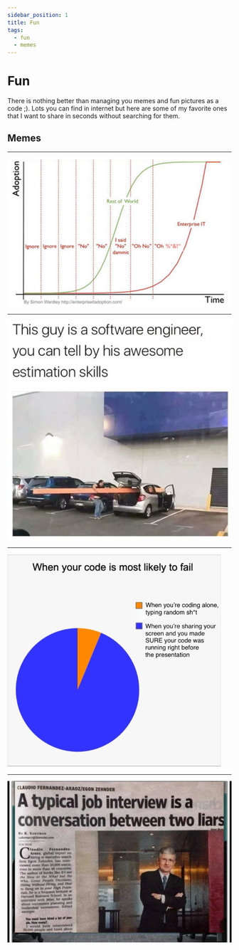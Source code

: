 ```yaml
---
sidebar_position: 1
title: Fun
tags:
  - fun
  - memes
---
```


# Fun
There is nothing better than managing you memes and fun pictures as a code ;). Lots you can find in internet but here are some of my favorite ones that I want to share in seconds without searching for them.

## Memes
***

![Image](./adopting-a-new-technology.png)

---

![Image](./estimation-skill.png)

---

![Image](./code-to-fail.png)


---

![Image](./typical-job-interview.jpeg)

